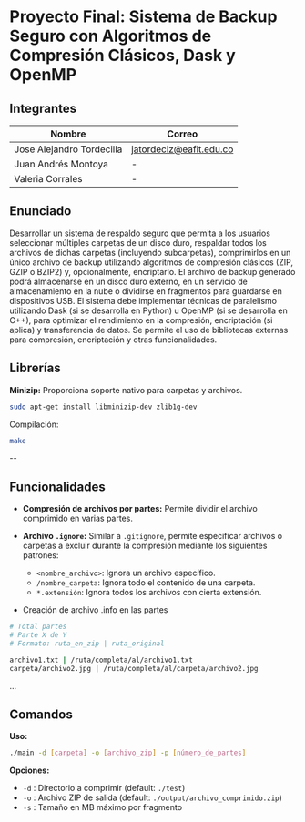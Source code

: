 # Proyecto Final: Sistema de Backup Seguro con Algoritmos de Compresión Clásicos, Dask y OpenMP

## Integrantes

| Nombre                    | Correo                      |
|---------------------------|-----------------------------|
| Jose Alejandro Tordecilla | jatordeciz@eafit.edu.co     |
| Juan Andrés Montoya       | -                           |
| Valeria Corrales          | -                           |

## Enunciado

Desarrollar un sistema de respaldo seguro que permita a los usuarios seleccionar múltiples carpetas de un disco duro, respaldar todos los archivos de dichas carpetas (incluyendo subcarpetas), comprimirlos en un único archivo de backup utilizando algoritmos de compresión clásicos (ZIP, GZIP o BZIP2) y, opcionalmente, encriptarlo. El archivo de backup generado podrá almacenarse en un disco duro externo, en un servicio de almacenamiento en la nube o dividirse en fragmentos para guardarse en dispositivos USB. El sistema debe implementar técnicas de paralelismo utilizando Dask (si se desarrolla en Python) u OpenMP (si se desarrolla en C++), para optimizar el rendimiento en la compresión, encriptación (si aplica) y transferencia de datos. Se permite el uso de bibliotecas externas para compresión, encriptación y otras funcionalidades.

## Librerías

**Minizip:** Proporciona soporte nativo para carpetas y archivos.

```sh
sudo apt-get install libminizip-dev zlib1g-dev
```

Compilación:

```sh
make
```
--
## Funcionalidades

- **Compresión de archivos por partes:** Permite dividir el archivo comprimido en varias partes.
- **Archivo `.ignore`:** Similar a `.gitignore`, permite especificar archivos o carpetas a excluir durante la compresión mediante los siguientes patrones:
    - `<nombre_archivo>`: Ignora un archivo específico.
    - `/nombre_carpeta`: Ignora todo el contenido de una carpeta.
    - `*.extensión`: Ignora todos los archivos con cierta extensión.

- Creación de archivo .info en las partes

```sh
# Total partes
# Parte X de Y
# Formato: ruta_en_zip | ruta_original

archivo1.txt | /ruta/completa/al/archivo1.txt
carpeta/archivo2.jpg | /ruta/completa/al/carpeta/archivo2.jpg
```
...

## Comandos

**Uso:**  
```sh
./main -d [carpeta] -o [archivo_zip] -p [número_de_partes]
```

**Opciones:**
- `-d` : Directorio a comprimir (default: `./test`)
- `-o` : Archivo ZIP de salida (default: `./output/archivo_comprimido.zip`)
- `-s` : Tamaño en MB máximo por fragmento
